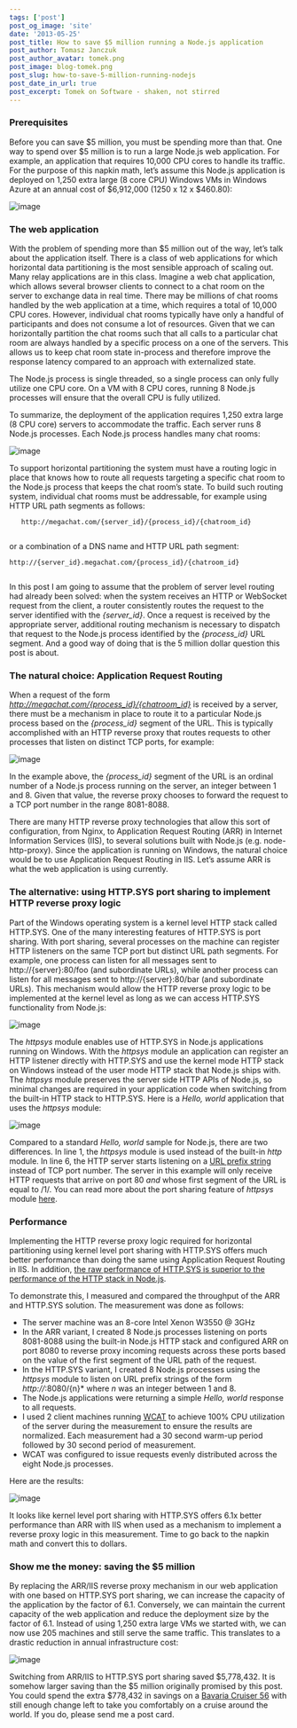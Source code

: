 ```yaml
---
tags: ['post']
post_og_image: 'site'
date: '2013-05-25'  
post_title: How to save $5 million running a Node.js application
post_author: Tomasz Janczuk
post_author_avatar: tomek.png
post_image: blog-tomek.png
post_slug: how-to-save-5-million-running-nodejs
post_date_in_url: true
post_excerpt: Tomek on Software - shaken, not stirred
---
```





### Prerequisites  

Before you can save $5 million, you must be spending more than that. One way to spend over $5 million is to run a large Node.js web application. For example, an application that requires 10,000 CPU cores to handle its traffic. For the purpose of this napkin math, let’s assume this Node.js application is deployed on 1,250 extra large (8 core CPU) Windows VMs in Windows Azure at an annual cost of $6,912,000 (1250 x 12 x $460.80):  

 ![image](http://lh6.ggpht.com/-wZNafhKhrio/UaEKmZTT-FI/AAAAAAAADeQ/8BkzPVQtAAg/image_thumb%25255B1%25255D.png?imgmax=800)   

### The web application  

With the problem of spending more than $5 million out of the way, let’s talk about the application itself. There is a class of web applications for which horizontal data partitioning is the most sensible approach of scaling out. Many relay applications are in this class. Imagine a web chat application, which allows several browser clients to connect to a chat room on the server to exchange data in real time. There may be millions of chat rooms handled by the web application at a time, which requires a total of 10,000 CPU cores. However, individual chat rooms typically have only a handful of participants and does not consume a lot of resources. Given that we can horizontally partition the chat rooms such that all calls to a particular chat room are always handled by a specific process on a one of the servers. This allows us to keep chat room state in-process and therefore improve the response latency compared to an approach with externalized state.   

The Node.js process is single threaded, so a single process can only fully utilize one CPU core. On a VM with 8 CPU cores, running 8 Node.js processes will ensure that the overall CPU is fully utilized.   

To summarize, the deployment of the application requires 1,250 extra large (8 CPU core) servers to accommodate the traffic. Each server runs 8 Node.js processes. Each Node.js process handles many chat rooms:  

 ![image](http://lh5.ggpht.com/-YRkuYBvpoUc/UaEKnKx3LJI/AAAAAAAADeg/hK8TOIIp5po/image_thumb%25255B4%25255D.png?imgmax=800)   

To support horizontal partitioning the system must have a routing logic in place that knows how to route all requests targeting a specific chat room to the Node.js process that keeps the chat room’s state. To build such routing system, individual chat rooms must be addressable, for example using HTTP URL path segments as follows:  

```
   http://megachat.com/{server_id}/{process_id}/{chatroom_id}
  

```


or a combination of a DNS name and HTTP URL path segment:

```
http://{server_id}.megachat.com/{process_id}/{chatroom_id}
  

```


In this post I am going to assume that the problem of server level routing had already been solved: when the system receives an HTTP or WebSocket request from the client, a router consistently routes the request to the server identified with the *{server_id}*. Once a request is received by the appropriate server, additional routing mechanism is necessary to dispatch that request to the Node.js process identified by the *{process_id}* URL segment. And a good way of doing that is the 5 million dollar question this post is about. 

### The natural choice: Application Request Routing

When a request of the form *http://megachat.com/{process_id}/{chatroom_id}* is received by a server, there must be a mechanism in place to route it to a particular Node.js process based on the *{process_id}* segment of the URL. This is typically accomplished with an HTTP reverse proxy that routes requests to other processes that listen on distinct TCP ports, for example:

 ![image](http://lh3.ggpht.com/-wsJ1PHIz23U/UaEKnuxXv8I/AAAAAAAADe0/O_nCuVivLQI/image_thumb%25255B7%25255D.png?imgmax=800) 



In the example above, the *{process_id}* segment of the URL is an ordinal number of a Node.js process running on the server, an integer between 1 and 8. Given that value, the reverse proxy chooses to forward the request to a TCP port number in the range 8081-8088. 

There are many HTTP reverse proxy technologies that allow this sort of configuration, from Nginx, to Application Request Routing (ARR) in Internet Information Services (IIS), to several solutions built with Node.js (e.g. node-http-proxy). Since the application is running on Windows, the natural choice would be to use Application Request Routing in IIS. Let’s assume ARR is what the web application is using currently. 

### The alternative: using HTTP.SYS port sharing to implement HTTP reverse proxy logic

Part of the Windows operating system is a kernel level HTTP stack called HTTP.SYS. One of the many interesting features of HTTP.SYS is port sharing. With port sharing, several processes on the machine can register HTTP listeners on the same TCP port but distinct URL path segments. For example, one process can listen for all messages sent to http://{server}:80/foo (and subordinate URLs), while another process can listen for all messages sent to http://{server}:80/bar (and subordinate URLs). This mechanism would allow the HTTP reverse proxy logic to be implemented at the kernel level as long as we can access HTTP.SYS functionality from Node.js:

 ![image](http://lh5.ggpht.com/-32b92JUYvks/UaEKocbSiBI/AAAAAAAADfE/Ua3Bmeq2AiM/image_thumb%25255B10%25255D.png?imgmax=800) 

The *httpsys* module enables use of HTTP.SYS in Node.js applications running on Windows. With the *httpsys* module an application can register an HTTP listener directly with HTTP.SYS and use the kernel mode HTTP stack on Windows instead of the user mode HTTP stack that Node.js ships with. The *httpsys* module preserves the server side HTTP APIs of Node.js, so minimal changes are required in your application code when switching from the built-in HTTP stack to HTTP.SYS. Here is a *Hello, world* application that uses the *httpsys* module:

 ![image](http://lh4.ggpht.com/-XbZ0x2XTS-U/UaEKo62XEVI/AAAAAAAADfU/C16sV0ko9q4/image_thumb%25255B13%25255D.png?imgmax=800) 

Compared to a standard *Hello, world* sample for Node.js, there are two differences. In line 1, the *httpsys* module is used instead of the built-in *http* module. In line 6, the HTTP server starts listening on a [URL prefix string](http://msdn.microsoft.com/en-us/library/windows/desktop/aa364698(v=vs.85).aspx) instead of TCP port number. The server in this example will only receive HTTP requests that arrive on port 80 *and* whose first segment of the URL is equal to /1/. You can read more about the port sharing feature of *httpsys* module [here](https://github.com/tjanczuk/httpsys#port-sharing). 

### Performance

Implementing the HTTP reverse proxy logic required for horizontal partitioning using kernel level port sharing with HTTP.SYS offers much better performance than doing the same using Application Request Routing in IIS. In addition, [the raw performance of HTTP.SYS is superior to the performance of the HTTP stack in Node.js](http://tomasz.janczuk.org/2012/08/the-httpsys-stack-for-nodejs-apps-on.html). 

To demonstrate this, I measured and compared the throughput of the ARR and HTTP.SYS solution. The measurement was done as follows:

* The server machine was an 8-core Intel Xenon W3550 @ 3GHz  
* In the ARR variant, I created 8 Node.js processes listening on ports 8081-8088 using the built-in Node.js HTTP stack and configured ARR on port 8080 to reverse proxy incoming requests across these ports based on the value of the first segment of the URL path of the request.  
* In the HTTP.SYS variant, I created 8 Node.js processes using the *httpsys* module to listen on URL prefix strings of the form *http://*:8080/{n}* where *n* was an integer between 1 and 8.  
* The Node.js applications were returning a simple *Hello, world* response to all requests.  
* I used 2 client machines running [WCAT](http://www.iis.net/downloads/community/2007/05/wcat-63-(x86)) to achieve 100% CPU utilization of the server during the measurement to ensure the results are normalized. Each measurement had a 30 second warm-up period followed by 30 second period of measurement.  
* WCAT was configured to issue requests evenly distributed across the eight Node.js processes.  


Here are the results:

 ![image](http://lh6.ggpht.com/-LfqdwxkWNjE/UaEKplsGxXI/AAAAAAAADfk/edNyrVHUT8o/image_thumb%25255B16%25255D.png?imgmax=800) 

It looks like kernel level port sharing with HTTP.SYS offers 6.1x better performance than ARR with IIS when used as a mechanism to implement a reverse proxy logic in this measurement. Time to go back to the napkin math and convert this to dollars. 

### Show me the money: saving the $5 million

By replacing the ARR/IIS reverse proxy mechanism in our web application with one based on HTTP.SYS port sharing, we can increase the capacity of the application by the factor of 6.1. Conversely, we can maintain the current capacity of the web application and reduce the deployment size by the factor of 6.1. Instead of using 1,250 extra large VMs we started with, we can now use 205 machines and still serve the same traffic. This translates to a drastic reduction in annual infrastructure cost:

 ![image](http://lh6.ggpht.com/-IfgQSdNQRCQ/UaEKqTGj_LI/AAAAAAAADf0/H6n9BUWrzlA/image_thumb%25255B19%25255D.png?imgmax=800) 

Switching from ARR/IIS to HTTP.SYS port sharing saved $5,778,432. It is somehow larger saving than the $5 million originally promised by this post. You could spend the extra $778,432 in savings on a [Bavaria Cruiser 56](http://www.bavariayachts.com/bavaria-cruiser-56.php) with still enough change left to take you comfortably on a cruise around the world. If you do, please send me a post card.   